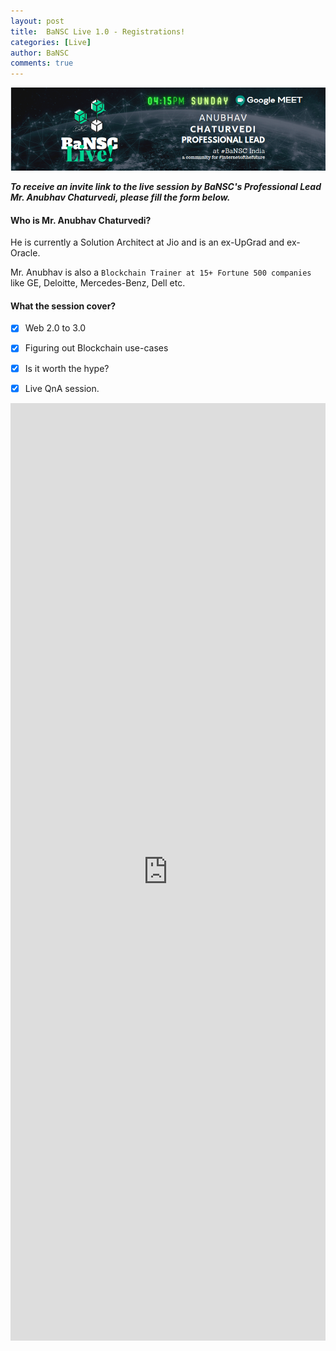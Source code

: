 ```yaml
---
layout: post
title:  BaNSC Live 1.0 - Registrations!
categories: [Live]
author: BaNSC
comments: true
---
```


![BaNSC-live-1.0-banner.png](/images/BaNSC-live-1.0-banner.png)

***To receive an invite link to the live session by BaNSC's Professional Lead Mr. Anubhav Chaturvedi, please fill the form below.***

#### Who is Mr. Anubhav Chaturvedi?

He is currently a Solution Architect at Jio and is an ex-UpGrad and ex-Oracle.

Mr. Anubhav is also a `Blockchain Trainer at 15+ Fortune 500 companies` like GE, Deloitte, Mercedes-Benz, Dell etc. 


#### What the session cover? 

- [x] Web 2.0 to 3.0
- [x] Figuring out Blockchain use-cases
- [x] Is it worth the hype?
- [x] Live QnA session.



<iframe src="https://docs.google.com/forms/d/e/1FAIpQLSdH0A7m8FTDBWjDpxli-hr_ih5WW18dy3uND0FrVewTKDvukA/viewform?embedded=true" width="100%" height="1500" frameborder="0" marginheight="0" marginwidth="0">Loading…</iframe>
